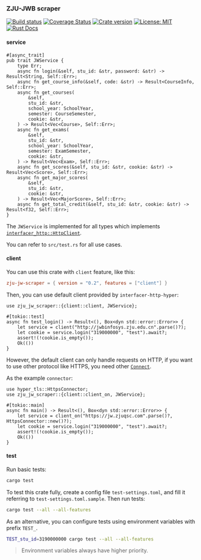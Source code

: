 ### ZJU-JWB scraper 

[![Build status](https://img.shields.io/travis/QSCTech/jw-scraper-rs/master.svg)](https://travis-ci.org/QSCTech/jw-scraper-rs)
[![Coverage Status](https://coveralls.io/repos/github/QSCTech/jw-scraper-rs/badge.svg?branch=master)](https://coveralls.io/github/QSCTech/jw-scraper-rs?branch=master)
[![Crate version](https://img.shields.io/crates/v/zju-jw-scraper.svg)](https://crates.io/crates/zju-jw-scraper)
[![License: MIT](https://img.shields.io/badge/License-MIT-yellow.svg)](https://github.com/QSCTech/jw-scraper-rs/blob/master/LICENSE)
[![Rust Docs](https://docs.rs/zju-jw-scraper/badge.svg)](https://docs.rs/zju-jw-scraper)

#### service

```rust,ignore
#[async_trait]
pub trait JWService {
    type Err;
    async fn login(&self, stu_id: &str, password: &str) -> Result<String, Self::Err>;
    async fn get_course_info(&self, code: &str) -> Result<CourseInfo, Self::Err>;
    async fn get_courses(
        &self,
        stu_id: &str,
        school_year: SchoolYear,
        semester: CourseSemester,
        cookie: &str,
    ) -> Result<Vec<Course>, Self::Err>;
    async fn get_exams(
        &self,
        stu_id: &str,
        school_year: SchoolYear,
        semester: ExamSemester,
        cookie: &str,
    ) -> Result<Vec<Exam>, Self::Err>;
    async fn get_scores(&self, stu_id: &str, cookie: &str) -> Result<Vec<Score>, Self::Err>;
    async fn get_major_scores(
        &self,
        stu_id: &str,
        cookie: &str,
    ) -> Result<Vec<MajorScore>, Self::Err>;
    async fn get_total_credit(&self, stu_id: &str, cookie: &str) -> Result<f32, Self::Err>;
}
```

The `JWService` is implemented for all types which implements [`interfacer_http::HttpClient`](https://docs.rs/interfacer-http/0.2/interfacer_http/trait.HttpClient.html).

You can refer to `src/test.rs` for all use cases.

#### client

You can use this crate with `client` feature, like this:

```toml
zju-jw-scraper = { version = "0.2", features = ["client"] }
```

Then, you can use default client provided by `interfacer-http-hyper`:

```rust,no_run
use zju_jw_scraper::{client::client, JWService};

#[tokio::test]
async fn test_login() -> Result<(), Box<dyn std::error::Error>> {
    let service = client("http://jwbinfosys.zju.edu.cn".parse()?);
    let cookie = service.login("319000000", "test").await?;
    assert!(!cookie.is_empty());
    Ok(())
}
```

However, the default client can only handle requests on HTTP, if you want to use other protocol like HTTPS, you need other [`Connect`](https://docs.rs/hyper/0.13.0-alpha.1/hyper/client/connect/trait.Connect.html).

As the example `connector`:

```rust,no_run
use hyper_tls::HttpsConnector;
use zju_jw_scraper::{client::client_on, JWService};

#[tokio::main]
async fn main() -> Result<(), Box<dyn std::error::Error>> {
    let service = client_on("https://jw.zjuqsc.com".parse()?, HttpsConnector::new()?);
    let cookie = service.login("319000000", "test").await?;
    assert!(!cookie.is_empty());
    Ok(())
}

```

#### test

Run basic tests:

```bash
cargo test
```

To test this crate fully, create a config file `test-settings.toml`, and fill it referring to `test-settings.toml.sample`. Then run tests:

```bash
cargo test --all --all-features
```

As an alternative, you can configure tests using environment variables with prefix `TEST_`.

```bash
TEST_stu_id=3190000000 cargo test --all --all-features
```

> Environment variables always have higher priority.


